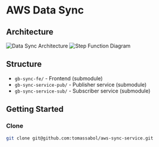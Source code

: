 # AWS Data Sync

## Architecture

![Data Sync Architecture](https://51qvdu53tt.ufs.sh/f/UetUnEcmM0K615CVFhHpJCmnklNRecgtPWQLfso0Iv9GXrOZ)
![Step Function Diagram](https://51qvdu53tt.ufs.sh/f/UetUnEcmM0K6JoEbr6Ym9kI8EKR7yM0C3swHh5xBejcupafX)

## Structure

- `gb-sync-fe/` - Frontend (submodule)
- `gb-sync-service-pub/` - Publisher service (submodule)
- `gb-sync-service-sub/` - Subscriber service (submodule)

## Getting Started

### Clone

```bash
git clone git@github.com:tomassabol/aws-sync-service.git
```
